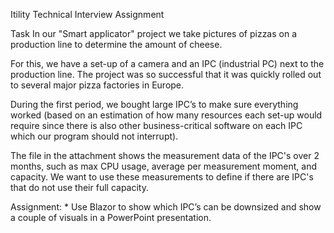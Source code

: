Itility Technical Interview Assignment

Task
In our "Smart applicator" project we take pictures of pizzas on a production line to determine the amount of cheese.

For this, we have a set-up of a camera and an IPC (industrial PC) next to the production line.
The project was so successful that it was quickly rolled out to several major pizza factories in Europe.

During the first period, we bought large IPC’s to make sure everything worked (based on an estimation of how many resources each set-up would require since there is also other business-critical software on each IPC which our program should not interrupt).

The file in the attachment shows the measurement data of the IPC's over 2 months, such as max CPU usage, average per measurement moment, and capacity. 
We want to use these measurements to define if there are IPC's that do not use their full capacity.

Assignment:
    * Use Blazor to show which IPC’s can be downsized and show a couple of visuals in a PowerPoint presentation.


